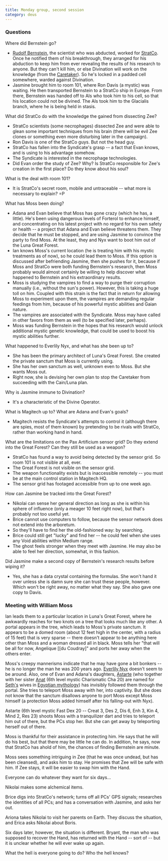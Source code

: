 ```yaml
---
title: Monday group, second session
category: deus
---
```

### Questions

Where did Bernstein go?
* [Rudolf Bernstein](npc-bernstein), the scientist who was abducted, worked for [StratCo](org-strat-co). Once he notified them of his breakthrough, they arranged for his abduction to keep him from ever revealing the results of his research to anyone. But they can't kill him, or else Divination will work on the knowledge (from the [Caretaker](npc-caretaker)). So he's locked in a padded cell somewhere, warded against Divination.
* Jasmine brought him to room 101, where Ron Davis (a mystic) was waiting. He then transported Bernstein to a StratCo ship in Europe. From there, Bernstein was handed off to AIs who took him to his cell, so that his location could not be divined. The AIs took him to the Glacialis branch, where he is being held in stasis.

What did StratCo do with the knowledge the gained from dissecting Zee?
* StratCo scientists (some necrophages) dissected Zee and were able to glean some important techniques from his brain (there will be evil Zee clones or something even more disturbing later in the campaign).
* Ron Davis is one of the StratCo guys. But not the head guy.
* StratCo has fallen into the Syndicate's grasp -- a fact that Evan knows, and is using to his advantage somehow.
* The Syndicate is interested in the necrophage technologies.
* Did Evan order the study of Zee? Why? Is StratCo responsible for Zee's creation in the first place? Do they know about his soul?

What is the deal with room 101?
* It is StratCo's secret room, mobile and untraceable -- what more is necessary to explain? =P

What has Moss been doing?
* Adana and Evan believe that Moss has gone crazy (which he has, a little). He's been using dangerous levels of Forterol to enhance himself, and concentrating on his latest project with no regard for his own safety or health -- a project that Adana and Evan believe threatens them. They decide that he must be stopped, and are using Jasmine to convince the party to find Moss. At the least, they and Nyx want to boot him out of the Luna Great Forest.
* Ian knows Moss's current location (he is treating him with his mystic treatments as of now), so he could lead them to Moss. If this option is discussed after befriending Jasmine, then she pushes for it, because if Moss and StratCo were both funding Bernstein's research, then Moss probably would almost certainly be willing to help discover what happened to Bernstein and his extraordinary results.
* Moss is studying the vampires to find a way to purge their corruption manually (i.e., without the sun's power). However, this is taking a huge toll on him. Coupled with this strain is the fact that in return for allowing Moss to experiment upon them, the vampires are demanding regular feedings from him, because of his powerful mystic abilities and Gaian nature.
* The vampires are associated with the Syndicate. Moss may have called in other favors from them as well (to be specified later, perhaps).
* Moss was funding Bernstein in the hopes that his research would unlock additional mystic genetic knowledge, that could be used to boost his mystic abilities further.

What happened to Everlily Nyx, and what has she been up to?
* She has been the primary architect of Luna's Great Forest. She created the private sanctum that Moss is currently using.
* She has her own sanctum as well, unknown even to Moss. But she wants Moss out.
* Right now, she is devising her own plan to stop the Caretaker from succeeding with the Cain/Luna plan.

Why is Jasmine immune to Divination?
* It's a characteristic of the Divine Operator.

What is Magitech up to? What are Adana and Evan's goals?
* Magitech resists the Syndicate's attempts to control it (although there are spies, most of them known) by pretending to be rivals with StratCo, rather than working hand in hand.

What are the limitations on the Pax Artificium sensor grid? Do they extend into the Great Forest? Can they still be used as a weapon?
* StratCo has found a way to avoid being detected by the sensor grid. So room 101 is not visible at all, ever.
* The Great Forest is not visible on the sensor grid.
* The weapon functionality exists but is inaccessible remotely -- you must be at the main control station in Magitech HQ.
* The sensor grid has footaged accessible from up to one week ago.

How can Jasmine be tracked into the Great Forest?
* Nikolai can sense her general direction as long as she is within his sphere of influence (only a meager 10 feet right now), but that's probably not too useful yet.
* Brice cannot use computers to follow, because the sensor network does not extend into the arboretum.
* So they'll have to find her the old-fashioned way: by searching.
* Brice could still get &quot;lucky&quot; and find her -- he could feel when she uses any Void abilities within Medium range.
* The ghost feels stronger when they meet with Jasmine. He may also be able to feel her direction, somewhat, in this fashion.

Did Jasmine make a second copy of Bernstein's research results before wiping it?
* Yes, she has a data crystal containing the formulas. She won't hand it over unless she is damn sure she can trust these people, however. Which won't be right away, no matter what they say. She also gave one copy to Davis.


### Meeting with William Moss

Ian leads them to a particular location in Luna's Great Forest, where he awkwardly reaches for two knots on a tree that looks much like any other. A portal appears in the tree, which leads to Moss's private sanctum. It appears to be a domed room (about 12 feet high in the center, with a radius of 15 feet) that is very sparse -- there doesn't appear to be anything here other than Moss and a woman dressed all in black. Moss tells her &quot;that will be all for now, Angelique [[du Coudray]&quot; and ports her away when the others enter.

Moss's creepy mannerisms indicate that he may have gone a bit bonkers -- he is no longer the man he was 200 years ago. [Everlily Nyx](npc-nyx) doesn't seem to be around. Also, one of Evan and Adana's daughters, [Astarte](npc-astarte) (who together with her sister [Anat](npc-anat) (6th level mystic Charismatic Cha 20) are named for [Seth's](http://www.christiananswers.net/bible/gen5.html) wives in [Egyptian mythology](http://www.geocities.com/Athens/Ithaca/4396/wives.htm)) has invisibly followed them through the portal. She tries to teleport Moss away with her, into captivity. But she does not know that the sanctum disallows anyone to port Moss except Moss himself (a protection Moss added himself after his falling-out with Nyx).

Astarte (6th level mystic Fast Dex 20 -- Creat 3, Des 2, Dis 6, Enh 3, Kin 4, Mind 2, Res 23) shoots Moss with a tranquilizer dart and tries to teleport him out of there, but the PCs stop her. But she can get away by teleporting herself out of there.

Moss is thankful for their assistance in protecting him. He says that he will do his best, but that there may be little he can do. In addition, he says, now that StratCo has ahold of him, the chances of finding Bernstein are minute.

Moss sees something intriguing in Zee (that he was once undead, but has been cleansed), and asks him to stay. He promises that Zee will be safe with him. If Zee stays, it will be easier to swap him with the Hand.

Everyone can do whatever they want for six days...

Nikolai makes some alchemical items.

Brice digs into StratCo's network; turns off all PCs' GPS signals; researches the identities of all PCs; and has a conversation with Jasmine, and asks her out.

Ariona takes Nikolai to visit her parents on Earth. They discuss the situation, and Erica asks Nikolai about Boris.

Six days later, however, the situation is different. Bryant, the man who was supposed to recover the Hand, has returned with the Hand -- sort of -- but it is unclear whether he will ever wake up again.

What the hell is everyone going to do? Who the hell knows?
